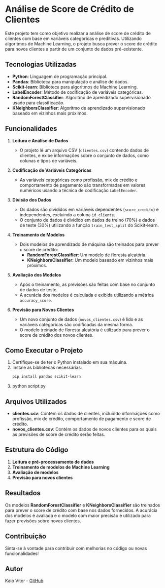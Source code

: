 # Análise de Score de Crédito de Clientes

Este projeto tem como objetivo realizar a análise de score de crédito de clientes com base em variáveis categóricas e preditivas. Utilizando algoritmos de Machine Learning, o projeto busca prever o score de crédito para novos clientes a partir de um conjunto de dados pré-existente.

## Tecnologias Utilizadas

- **Python**: Linguagem de programação principal.
- **Pandas**: Biblioteca para manipulação e análise de dados.
- **Scikit-learn**: Biblioteca para algoritmos de Machine Learning.
- **LabelEncoder**: Método de codificação de variáveis categóricas.
- **RandomForestClassifier**: Algoritmo de aprendizado supervisionado usado para classificação.
- **KNeighborsClassifier**: Algoritmo de aprendizado supervisionado baseado em vizinhos mais próximos.

## Funcionalidades

1. **Leitura e Análise de Dados**
   - O projeto lê um arquivo CSV (`clientes.csv`) contendo dados de clientes, e exibe informações sobre o conjunto de dados, como colunas e tipos de variáveis.

2. **Codificação de Variáveis Categóricas**
   - As variáveis categóricas como profissão, mix de crédito e comportamento de pagamento são transformadas em valores numéricos usando a técnica de codificação `LabelEncoder`.

3. **Divisão dos Dados**
   - Os dados são divididos em variáveis dependentes (`score_credito`) e independentes, excluindo a coluna `id_cliente`.
   - O conjunto de dados é dividido em dados de treino (70%) e dados de teste (30%) utilizando a função `train_test_split` do Scikit-learn.

4. **Treinamento de Modelos**
   - Dois modelos de aprendizado de máquina são treinados para prever o score de crédito:
     - **RandomForestClassifier**: Um modelo de floresta aleatória.
     - **KNeighborsClassifier**: Um modelo baseado em vizinhos mais próximos.

5. **Avaliação dos Modelos**
   - Após o treinamento, as previsões são feitas com base no conjunto de dados de teste.
   - A acurácia dos modelos é calculada e exibida utilizando a métrica `accuracy_score`.

6. **Previsão para Novos Clientes**
   - Um novo conjunto de dados (`novos_clientes.csv`) é lido e as variáveis categóricas são codificadas da mesma forma.
   - O modelo treinado de floresta aleatória é utilizado para prever o score de crédito dos novos clientes.

## Como Executar o Projeto

1. Certifique-se de ter o Python instalado em sua máquina.
2. Instale as bibliotecas necessárias:
   ```bash
   pip install pandas scikit-learn
3. python script.py

## Arquivos Utilizados

- **clientes.csv**: Contém os dados de clientes, incluindo informações como profissão, mix de crédito, comportamento de pagamento e score de crédito.
- **novos_clientes.csv**: Contém os dados de novos clientes para os quais as previsões de score de crédito serão feitas.

## Estrutura do Código

1. **Leitura e pré-processamento de dados**
2. **Treinamento de modelos de Machine Learning**
3. **Avaliação de modelos**
4. **Previsão para novos clientes**

## Resultados

Os modelos **RandomForestClassifier** e **KNeighborsClassifier** são treinados para prever o score de crédito com base nos dados fornecidos. A acurácia dos modelos é avaliada e o modelo com maior precisão é utilizado para fazer previsões sobre novos clientes.

## Contribuição

Sinta-se à vontade para contribuir com melhorias no código ou novas funcionalidades!

## Autor

Kaio Vitor - [GitHub](https://github.com/Kaio-0708)
